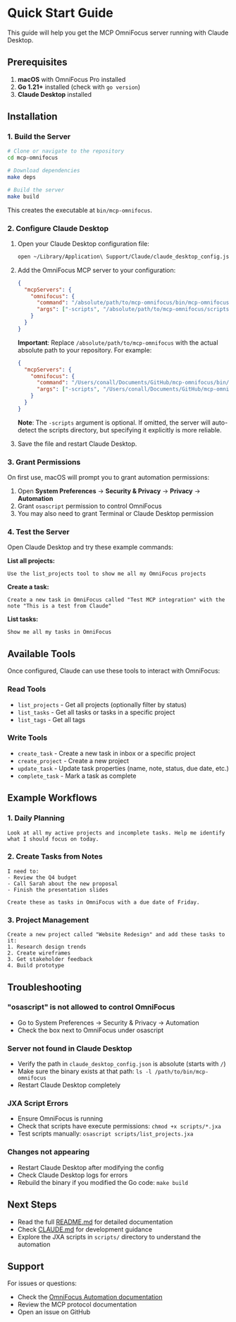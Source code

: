 # Quick Start Guide

This guide will help you get the MCP OmniFocus server running with Claude Desktop.

## Prerequisites

1. **macOS** with OmniFocus Pro installed
2. **Go 1.21+** installed (check with `go version`)
3. **Claude Desktop** installed

## Installation

### 1. Build the Server

```bash
# Clone or navigate to the repository
cd mcp-omnifocus

# Download dependencies
make deps

# Build the server
make build
```

This creates the executable at `bin/mcp-omnifocus`.

### 2. Configure Claude Desktop

1. Open your Claude Desktop configuration file:
   ```bash
   open ~/Library/Application\ Support/Claude/claude_desktop_config.json
   ```

2. Add the OmniFocus MCP server to your configuration:
   ```json
   {
     "mcpServers": {
       "omnifocus": {
         "command": "/absolute/path/to/mcp-omnifocus/bin/mcp-omnifocus",
         "args": ["-scripts", "/absolute/path/to/mcp-omnifocus/scripts"]
       }
     }
   }
   ```

   **Important**: Replace `/absolute/path/to/mcp-omnifocus` with the actual absolute path to your repository. For example:
   ```json
   {
     "mcpServers": {
       "omnifocus": {
         "command": "/Users/conall/Documents/GitHub/mcp-omnifocus/bin/mcp-omnifocus",
         "args": ["-scripts", "/Users/conall/Documents/GitHub/mcp-omnifocus/scripts"]
       }
     }
   }
   ```

   **Note**: The `-scripts` argument is optional. If omitted, the server will auto-detect the scripts directory, but specifying it explicitly is more reliable.

3. Save the file and restart Claude Desktop.

### 3. Grant Permissions

On first use, macOS will prompt you to grant automation permissions:

1. Open **System Preferences** → **Security & Privacy** → **Privacy** → **Automation**
2. Grant `osascript` permission to control OmniFocus
3. You may also need to grant Terminal or Claude Desktop permission

### 4. Test the Server

Open Claude Desktop and try these example commands:

**List all projects:**
```
Use the list_projects tool to show me all my OmniFocus projects
```

**Create a task:**
```
Create a new task in OmniFocus called "Test MCP integration" with the note "This is a test from Claude"
```

**List tasks:**
```
Show me all my tasks in OmniFocus
```

## Available Tools

Once configured, Claude can use these tools to interact with OmniFocus:

### Read Tools
- `list_projects` - Get all projects (optionally filter by status)
- `list_tasks` - Get all tasks or tasks in a specific project
- `list_tags` - Get all tags

### Write Tools
- `create_task` - Create a new task in inbox or a specific project
- `create_project` - Create a new project
- `update_task` - Update task properties (name, note, status, due date, etc.)
- `complete_task` - Mark a task as complete

## Example Workflows

### 1. Daily Planning
```
Look at all my active projects and incomplete tasks. Help me identify what I should focus on today.
```

### 2. Create Tasks from Notes
```
I need to:
- Review the Q4 budget
- Call Sarah about the new proposal
- Finish the presentation slides

Create these as tasks in OmniFocus with a due date of Friday.
```

### 3. Project Management
```
Create a new project called "Website Redesign" and add these tasks to it:
1. Research design trends
2. Create wireframes
3. Get stakeholder feedback
4. Build prototype
```

## Troubleshooting

### "osascript" is not allowed to control OmniFocus
- Go to System Preferences → Security & Privacy → Automation
- Check the box next to OmniFocus under osascript

### Server not found in Claude Desktop
- Verify the path in `claude_desktop_config.json` is absolute (starts with `/`)
- Make sure the binary exists at that path: `ls -l /path/to/bin/mcp-omnifocus`
- Restart Claude Desktop completely

### JXA Script Errors
- Ensure OmniFocus is running
- Check that scripts have execute permissions: `chmod +x scripts/*.jxa`
- Test scripts manually: `osascript scripts/list_projects.jxa`

### Changes not appearing
- Restart Claude Desktop after modifying the config
- Check Claude Desktop logs for errors
- Rebuild the binary if you modified the Go code: `make build`

## Next Steps

- Read the full [README.md](README.md) for detailed documentation
- Check [CLAUDE.md](CLAUDE.md) for development guidance
- Explore the JXA scripts in `scripts/` directory to understand the automation

## Support

For issues or questions:
- Check the [OmniFocus Automation documentation](https://omni-automation.com/omnifocus/)
- Review the MCP protocol documentation
- Open an issue on GitHub
